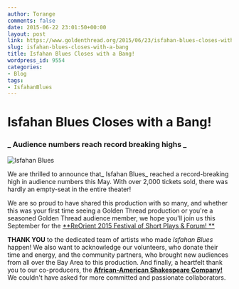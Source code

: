 ```yaml
---
author: Torange
comments: false
date: 2015-06-22 23:01:50+00:00
layout: post
link: https://www.goldenthread.org/2015/06/23/isfahan-blues-closes-with-a-bang/
slug: isfahan-blues-closes-with-a-bang
title: Isfahan Blues Closes with a Bang!
wordpress_id: 9554
categories:
- Blog
tags:
- IsfahanBlues
---
```


# **Isfahan Blues Closes with a Bang!**




### _ Audience numbers reach record breaking highs _


![Isfahan Blues](/img/archive/2015/06/groupfb.png)

We are thrilled to announce that_ Isfahan Blues_ reached a record-breaking high in audience numbers this May. With over 2,000 tickets sold, there was hardly an empty-seat in the entire theater!

We are so proud to have shared this production with so many, and whether this was your first time seeing a Golden Thread production or you're a seasoned Golden Thread audience member, we hope you'll join us this September for the [**ReOrient 2015 Festival of Short Plays & Forum! **](https://www.goldenthread.org/reorient-festival-2015/)
<!-- more -->
**THANK YOU** to the dedicated team of artists who made _Isfahan Blues_ happen! We also want to acknowledge our volunteers, who donate their time and energy, and the community partners, who brought new audiences from all over the Bay Area to this production. And finally, a heartfelt thank you to our co-producers, the **[African-American Shakespeare Company!](http://african-americanshakes.org/)** We couldn't have asked for more committed and passionate collaborators.
